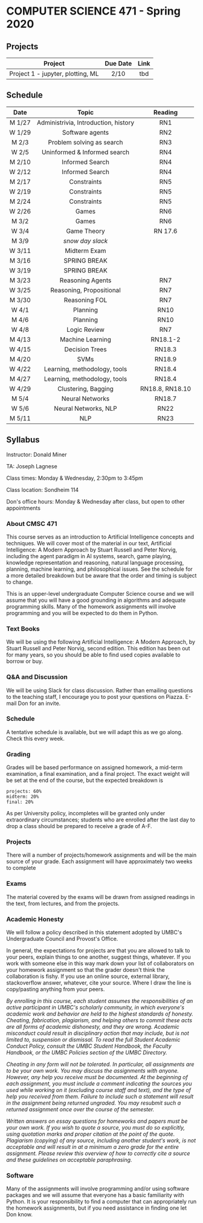 # COMPUTER SCIENCE 471 - Spring 2020

## Projects


| Project                            |  Due Date   | Link   |
|:----------------------------------:|:-----------:|:------:|
| Project 1 - jupyter, plotting, ML  | 2/10        | tbd    |

## Schedule 

| Date          | Topic                        | Reading |
|:-------------:|:----------------------------:|:-------:|
| M 1/27        | Administrivia, Introduction, history |  RN1 |
| W 1/29 | Software agents | RN2 |
| M 2/3 | Problem solving as search | RN3 |
| W 2/5 | Uninformed & Informed search | RN4 |
| M 2/10 | Informed Search | RN4 |
| W 2/12 | Informed Search | RN4 |
| M 2/17 | Constraints | RN5 |
| W 2/19 | Constraints | RN5 |
| M 2/24 | Constraints | RN5 |
| W 2/26 | Games | RN6 |
| M 3/2 | Games | RN6 |
| W 3/4 | Game Theory | RN 17.6 |
| M 3/9 | _snow day slack_ | |
| W 3/11 | Midterm Exam | |
| M 3/16 | SPRING BREAK | |
| W 3/19 | SPRING BREAK | |
| M 3/23 | Reasoning Agents | RN7 |
| W 3/25 | Reasoning, Propositional | RN7 |
| M 3/30 | Reasoning FOL | RN7 |
| W 4/1 | Planning | RN10 |
| M 4/6 | Planning | RN10 |
| W 4/8 | Logic Review | RN7 |
| M 4/13 | Machine Learning | RN18.1-2 |
| W 4/15 | Decision Trees | RN18.3 |
| M 4/20 | SVMs | RN18.9 |
| W 4/22 | Learning, methodology, tools | RN18.4 |
| M 4/27 | Learning, methodology, tools | RN18.4 |
| W 4/29 | Clustering, Bagging | RN18.8, RN18.10 |
| M 5/4 | Neural Networks | RN18.7 |
| W 5/6 | Neural Networks, NLP | RN22 |
| M 5/11 | NLP | RN23 |


## Syllabus

Instructor: Donald Miner

TA: Joseph Lagnese

Class times: Monday & Wednesday, 2:30pm to 3:45pm

Class location: Sondheim 114

Don's office hours: Monday & Wednesday after class, but open to other appointments


### About CMSC 471

This course serves as an introduction to Artificial Intelligence concepts and techniques. We will cover most of the material in our text, Artificial Intelligence: A Modern Approach by Stuart Russell and Peter Norvig, including the agent paradigm in AI systems, search, game playing, knowledge representation and reasoning, natural language processing, planning, machine learning, and philosophical issues. See the schedule for a more detailed breakdown but be aware that the order and timing is subject to change.

This is an upper-level undergraduate Computer Science course and we will assume that you will have a good grounding in algorithms and adequate programming skills. Many of the homework assignments will involve programming and you will be expected to do them in Python.

### Text Books

We will be using the following Artificial Intelligence: A Modern Approach, by Stuart Russell and Peter Norvig, second edition. This edition has been out for many years, so you should be able to find used copies available to borrow or buy.

### Q&A and Discussion

We will be using Slack for class discussion. Rather than emailing questions to the teaching staff, I encourage you to post your questions on Piazza. E-mail Don for an invite.

### Schedule
A tentative schedule is available, but we will adapt this as we go along. Check this every week.

### Grading

Grades will be based performance on assigned homework, a mid-term examination, a final examination, and a final project. The exact weight will be set at the end of the course, but the expected breakdown is

    projects: 60%
    midterm: 20%
    final: 20%

As per University policy, incompletes will be granted only under extraordinary circumstances; students who are enrolled after the last day to drop a class should be prepared to receive a grade of A-F.

### Projects

There will a number of projects/homework assignments and will be the main source of your grade. Each assignment will have approximately two weeks to complete


### Exams

The material covered by the exams will be drawn from assigned readings in the text, from lectures, and from the projects.


### Academic Honesty

We will follow a policy described in this statement adopted by UMBC's Undergraduate Council and Provost's Office.

In general, the expectations for projects are that you are allowed to talk to your peers, explain things to one another, suggest things, whatever. If you work with someone else in this way mark down your list of collaborators on your homework assignment so that the grader doesn't think the collaboration is fishy. If you use an online source, external library, stackoverflow answer, whatever, cite your source. Where I draw the line is copy/pasting anything from your peers. 

*By enrolling in this course, each student assumes the responsibilities of an active participant in UMBC's scholarly community, in which everyone's academic work and behavior are held to the highest standards of honesty. Cheating, fabrication, plagiarism, and helping others to commit these acts are all forms of academic dishonesty, and they are wrong. Academic misconduct could result in disciplinary action that may include, but is not limited to, suspension or dismissal. To read the full Student Academic Conduct Policy, consult the UMBC Student Handbook, the Faculty Handbook, or the UMBC Policies section of the UMBC Directory.* 

*Cheating in any form will not be tolerated. In particular, all assignments are to be your own work. You may discuss the assignments with anyone. However, any help you receive must be documented. At the beginning of each assignment, you must include a comment indicating the sources you used while working on it (excluding course staff and text), and the type of help you received from them. Failure to include such a statement will result in the assignment being returned ungraded. You may resubmit such a returned assignment once over the course of the semester.*

*Written answers on essay questions for homeworks and papers must be your own work. If you wish to quote a source, you must do so explicitly, using quotation marks and proper citation at the point of the quote. Plagiarism (copying) of any source, including another student's work, is not acceptable and will result in at a minimum a zero grade for the entire assignment. Please review this overview of how to correctly cite a source and these guidelines on acceptable paraphrasing.*

### Software

Many of the assignments will involve programming and/or using software packages and we will assume that everyone has a basic familiarity with Python. It is your responsibility to find a computer that can appropriately run the homework assignments, but if you need assistance in finding one let Don know.
